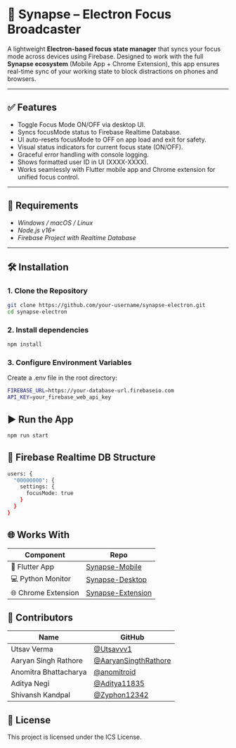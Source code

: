 # 🧠 Synapse – Electron Focus Broadcaster

A lightweight **Electron-based focus state manager** that syncs your focus mode across devices using Firebase. Designed to work with the full **Synapse ecosystem** (Mobile App + Chrome Extension), this app ensures real-time sync of your working state to block distractions on phones and browsers.

---

## ✅ Features
- Toggle Focus Mode ON/OFF via desktop UI.
- Syncs focusMode status to Firebase Realtime Database.
- UI auto-resets focusMode to OFF on app load and exit for safety.
- Visual status indicators for current focus state (ON/OFF).
- Graceful error handling with console logging.
- Shows formatted user ID in UI (XXXX-XXXX).
- Works seamlessly with Flutter mobile app and Chrome extension for unified focus control.

---

## 🧩 Requirements

- *Windows / macOS / Linux*
- *Node.js v16+*
- *Firebase Project with Realtime Database*

---

## 🛠 Installation

### 1. Clone the Repository

```bash
git clone https://github.com/your-username/synapse-electron.git
cd synapse-electron
```

### 2. Install dependencies
```bash
npm install
```

### 3. Configure Environment Variables
Create a .env file in the root directory:
```bash
FIREBASE_URL=https://your-database-url.firebaseio.com
API_KEY=your_firebase_web_api_key
```

## ▶️ Run the App
```bash
npm run start
```

## 🧪 Firebase Realtime DB Structure
```bash
users: {
  "00000000": {
    settings: {
      focusMode: true
    }
  }
}
```

## 🌐 Works With
| Component           | Repo                                                                       |
| ------------------- | -------------------------------------------------------------------------- |
| 📱 Flutter App      | [Synapse-Mobile](https://github.com/Utsavvv1/browser-ext)                  |
| 💻 Python Monitor   | [Synapse-Desktop](https://github.com/Utsavvv1/harmonicdisruption)          |
| 🌐 Chrome Extension | [Synapse-Extension](https://github.com/Zyphon12342/HarmonicDistruptionApp) |

## 👥 Contributors
| Name                  | GitHub                                                         |
| --------------------- | -------------------------------------------------------------- |
| Utsav Verma           | [@Utsavvv1](https://github.com/Utsavvv1)                       |
| Aaryan Singh Rathore  | [@AaryanSingthRathore](https://github.com/AaryanSingthRathore) |
| Anomitra Bhattacharya | [@anomitroid](https://github.com/anomitroid)                   |
| Aditya Negi           | [@Aditya11835](https://github.com/Aditya11835)                 |
| Shivansh Kandpal      | [@Zyphon12342](https://github.com/Zyphon12342)                 |

## 📜 License
This project is licensed under the ICS License.